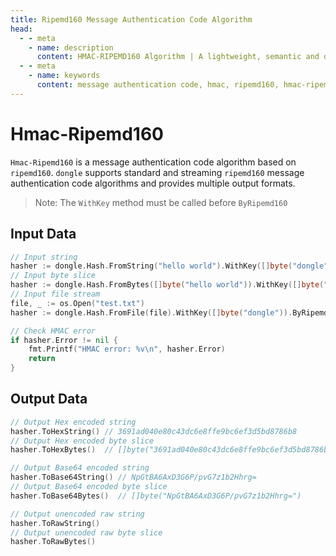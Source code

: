 ```yaml
---
title: Ripemd160 Message Authentication Code Algorithm
head:
  - - meta
    - name: description
      content: HMAC-RIPEMD160 Algorithm | A lightweight, semantic and developer-friendly golang encoding & crypto library
  - - meta
    - name: keywords
      content: message authentication code, hmac, ripemd160, hmac-ripemd160
---
```


# Hmac-Ripemd160

`Hmac-Ripemd160` is a message authentication code algorithm based on `ripemd160`. `dongle` supports standard and streaming `ripemd160` message authentication code algorithms and provides multiple output formats.

> Note: The `WithKey` method must be called before `ByRipemd160`

## Input Data

```go
// Input string
hasher := dongle.Hash.FromString("hello world").WithKey([]byte("dongle")).ByRipemd160()
// Input byte slice
hasher := dongle.Hash.FromBytes([]byte("hello world")).WithKey([]byte("dongle")).ByRipemd160()
// Input file stream
file, _ := os.Open("test.txt")
hasher := dongle.Hash.FromFile(file).WithKey([]byte("dongle")).ByRipemd160()

// Check HMAC error
if hasher.Error != nil {
	fmt.Printf("HMAC error: %v\n", hasher.Error)
	return
}
```

## Output Data

```go
// Output Hex encoded string
hasher.ToHexString() // 3691ad040e80c43dc6e8ffe9bc6ef3d5bd8786b8
// Output Hex encoded byte slice
hasher.ToHexBytes()  // []byte("3691ad040e80c43dc6e8ffe9bc6ef3d5bd8786b8")

// Output Base64 encoded string
hasher.ToBase64String() // NpGtBA6AxD3G6P/pvG7z1b2Hhrg=
// Output Base64 encoded byte slice
hasher.ToBase64Bytes()  // []byte("NpGtBA6AxD3G6P/pvG7z1b2Hhrg=")

// Output unencoded raw string
hasher.ToRawString()
// Output unencoded raw byte slice
hasher.ToRawBytes()
```
